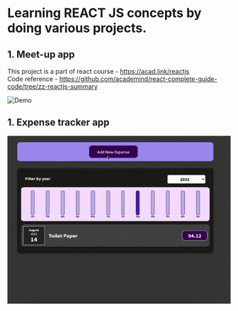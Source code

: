 # Learning REACT JS concepts by doing various projects.

## 1. Meet-up app

This project is a part of react course - https://acad.link/reactjs <br/>
Code reference - https://github.com/academind/react-complete-guide-code/tree/zz-reactjs-summary

![Demo](meetup-app/meetup-app-demo.gif)

## 1. Expense tracker app

![Demo](expense-tracker-app/expense-tracker-app-demo.gif)
